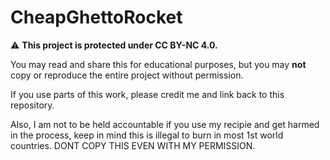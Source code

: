 # CheapGhettoRocket  
⚠️ **This project is protected under CC BY-NC 4.0.**  

You may read and share this for educational purposes, but you may **not** copy or reproduce the entire project without permission.  

If you use parts of this work, please credit me and link back to this repository.

Also, I am not to be held accountable if you use my recipie and get harmed in the process, keep in mind this is illegal to burn in most 1st world countries. DONT COPY THIS EVEN WITH MY PERMISSION. 

